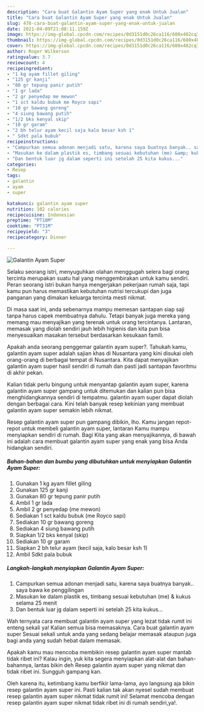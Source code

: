 ```yaml
---
description: "Cara buat Galantin Ayam Super yang enak Untuk Jualan"
title: "Cara buat Galantin Ayam Super yang enak Untuk Jualan"
slug: 478-cara-buat-galantin-ayam-super-yang-enak-untuk-jualan
date: 2021-04-09T21:08:11.159Z
image: https://img-global.cpcdn.com/recipes/0d3151d0c26ca116/680x482cq70/galantin-ayam-super-foto-resep-utama.jpg
thumbnail: https://img-global.cpcdn.com/recipes/0d3151d0c26ca116/680x482cq70/galantin-ayam-super-foto-resep-utama.jpg
cover: https://img-global.cpcdn.com/recipes/0d3151d0c26ca116/680x482cq70/galantin-ayam-super-foto-resep-utama.jpg
author: Roger Wilkerson
ratingvalue: 3.7
reviewcount: 4
recipeingredient:
- "1 kg ayam fillet giling"
- "125 gr kanji"
- "80 gr tepung panir putih"
- "1 gr lada"
- "2 gr penyedap me mewon"
- "1 sct kaldu bubuk me Royco sapi"
- "10 gr bawang goreng"
- "4 siung bawang putih"
- "1/2 bks kenyal skip"
- "10 gr garam"
- "2 bh telur ayam kecil saja kalo besar ksh 1"
- " Sdkt pala bubuk"
recipeinstructions:
- "Campurkan semua adonan menjadi satu, karena saya buatnya banyak.. saya bawa ke penggilingan"
- "Masukan ke dalam plastik es, timbang sesuai kebutuhan (me) &amp; kukus selama 25 menit"
- "Dan bentuk luar jg dalam seperti ini setelah 25 kita kukus..."
categories:
- Resep
tags:
- galantin
- ayam
- super

katakunci: galantin ayam super 
nutrition: 102 calories
recipecuisine: Indonesian
preptime: "PT18M"
cooktime: "PT31M"
recipeyield: "3"
recipecategory: Dinner

---
```



![Galantin Ayam Super](https://img-global.cpcdn.com/recipes/0d3151d0c26ca116/680x482cq70/galantin-ayam-super-foto-resep-utama.jpg)

Selaku seorang istri, menyuguhkan olahan menggugah selera bagi orang tercinta merupakan suatu hal yang menggembirakan untuk kamu sendiri. Peran seorang istri bukan hanya mengerjakan pekerjaan rumah saja, tapi kamu pun harus memastikan kebutuhan nutrisi tercukupi dan juga panganan yang dimakan keluarga tercinta mesti nikmat.

Di masa  saat ini, anda sebenarnya mampu memesan santapan siap saji tanpa harus capek membuatnya dahulu. Tetapi banyak juga mereka yang memang mau menyajikan yang terenak untuk orang tercintanya. Lantaran, memasak yang diolah sendiri jauh lebih higienis dan kita pun bisa menyesuaikan masakan tersebut berdasarkan kesukaan famili. 



Apakah anda seorang penggemar galantin ayam super?. Tahukah kamu, galantin ayam super adalah sajian khas di Nusantara yang kini disukai oleh orang-orang di berbagai tempat di Nusantara. Kita dapat menyajikan galantin ayam super hasil sendiri di rumah dan pasti jadi santapan favoritmu di akhir pekan.

Kalian tidak perlu bingung untuk menyantap galantin ayam super, karena galantin ayam super gampang untuk ditemukan dan kalian pun bisa menghidangkannya sendiri di tempatmu. galantin ayam super dapat diolah dengan berbagai cara. Kini telah banyak resep kekinian yang membuat galantin ayam super semakin lebih nikmat.

Resep galantin ayam super pun gampang dibikin, lho. Kamu jangan repot-repot untuk membeli galantin ayam super, lantaran Kamu mampu menyiapkan sendiri di rumah. Bagi Kita yang akan menyajikannya, di bawah ini adalah cara membuat galantin ayam super yang enak yang bisa Anda hidangkan sendiri.

<!--inarticleads1-->

##### Bahan-bahan dan bumbu yang dibutuhkan untuk menyiapkan Galantin Ayam Super:

1. Gunakan 1 kg ayam fillet giling
1. Gunakan 125 gr kanji
1. Gunakan 80 gr tepung panir putih
1. Ambil 1 gr lada
1. Ambil 2 gr penyedap (me mewon)
1. Sediakan 1 sct kaldu bubuk (me Royco sapi)
1. Sediakan 10 gr bawang goreng
1. Sediakan 4 siung bawang putih
1. Siapkan 1/2 bks kenyal (skip)
1. Sediakan 10 gr garam
1. Siapkan 2 bh telur ayam (kecil saja, kalo besar ksh 1)
1. Ambil  Sdkt pala bubuk




<!--inarticleads2-->

##### Langkah-langkah menyiapkan Galantin Ayam Super:

1. Campurkan semua adonan menjadi satu, karena saya buatnya banyak.. saya bawa ke penggilingan
1. Masukan ke dalam plastik es, timbang sesuai kebutuhan (me) &amp; kukus selama 25 menit
1. Dan bentuk luar jg dalam seperti ini setelah 25 kita kukus...




Wah ternyata cara membuat galantin ayam super yang lezat tidak rumit ini enteng sekali ya! Kalian semua bisa memasaknya. Cara buat galantin ayam super Sesuai sekali untuk anda yang sedang belajar memasak ataupun juga bagi anda yang sudah hebat dalam memasak.

Apakah kamu mau mencoba membikin resep galantin ayam super mantab tidak ribet ini? Kalau ingin, yuk kita segera menyiapkan alat-alat dan bahan-bahannya, lantas bikin deh Resep galantin ayam super yang nikmat dan tidak ribet ini. Sungguh gampang kan. 

Oleh karena itu, ketimbang kamu berfikir lama-lama, ayo langsung aja bikin resep galantin ayam super ini. Pasti kalian tak akan nyesel sudah membuat resep galantin ayam super nikmat tidak rumit ini! Selamat mencoba dengan resep galantin ayam super nikmat tidak ribet ini di rumah sendiri,ya!.

